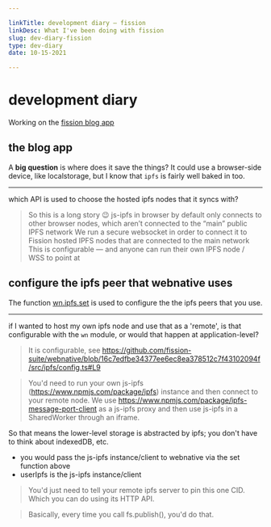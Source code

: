 ```yaml
---

linkTitle: development diary — fission
linkDesc: What I've been doing with fission
slug: dev-diary-fission
type: dev-diary
date: 10-15-2021

---
```



# development diary

Working on the [fission blog app](https://github.com/nichoth/blog/tree/photo)

## the blog app

A __big question__ is where does it save the things? It could use a browser-side device, like localstorage, but I know that `ipfs` is fairly well baked in too. 

------------------------------------------

which API is used to choose the hosted ipfs nodes that it syncs with?

> So this is a long story 😉
> js-ipfs in browser by default only connects to other browser nodes, which aren’t connected to the “main” public IPFS network
We run a secure websocket in order to connect it to Fission hosted IPFS nodes that are connected to the main network
This is configurable — and anyone can run their own IPFS node / WSS to point at

## configure the ipfs peer that webnative uses
The function [wn.ipfs.set](https://github.com/fission-suite/webnative/blob/16c7edfbe34377ee6ec8ea378512c7f43102094f/src/ipfs/config.ts#L9) is used to configure the the ipfs peers that you use.

------------------------------

if I wanted to host my own ipfs node and use that as a 'remote', is that configurable with the `wn` module, or would that happen at application-level?

> It is configurable, see https://github.com/fission-suite/webnative/blob/16c7edfbe34377ee6ec8ea378512c7f43102094f/src/ipfs/config.ts#L9

> You'd need to run your own js-ipfs (https://www.npmjs.com/package/ipfs) instance and then connect to your remote node. We use https://www.npmjs.com/package/ipfs-message-port-client as a js-ipfs proxy and then use js-ipfs in a SharedWorker through an iframe.

So that means the lower-level storage is abstracted by ipfs; you don't have to think about indexedDB, etc. 

* you would pass the js-ipfs instance/client to webnative via the set function above
* userIpfs is the js-ipfs instance/client

> You'd just need to tell your remote ipfs server to pin this one CID. Which you can do using its HTTP API.

> Basically, every time you call fs.publish(), you'd do that.

